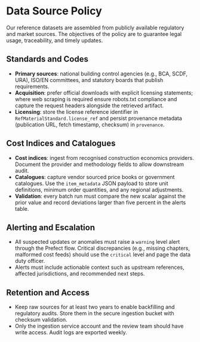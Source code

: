 # Data Source Policy

Our reference datasets are assembled from publicly available regulatory and
market sources.  The objectives of the policy are to guarantee legal usage,
traceability, and timely updates.

## Standards and Codes

* **Primary sources**: national building control agencies (e.g., BCA, SCDF,
  URA), ISO/EN committees, and statutory boards that publish requirements.
* **Acquisition**: prefer official downloads with explicit licensing
  statements; where web scraping is required ensure robots.txt compliance and
  capture the request headers alongside the retrieved artifact.
* **Licensing**: store the license reference identifier in
  `RefMaterialStandard.license_ref` and persist provenance metadata (publication
  URL, fetch timestamp, checksum) in `provenance`.

## Cost Indices and Catalogues

* **Cost indices**: ingest from recognised construction economics providers.
  Document the provider and methodology fields to allow downstream audit.
* **Catalogues**: capture vendor sourced price books or government catalogues.
  Use the `item_metadata` JSON payload to store unit definitions, minimum order
  quantities, and any regional adjustments.
* **Validation**: every batch run must compare the new scalar against the prior
  value and record deviations larger than five percent in the alerts table.

## Alerting and Escalation

* All suspected updates or anomalies must raise a `warning` level alert through
  the Prefect flow.  Critical discrepancies (e.g., missing chapters, malformed
  cost feeds) should use the `critical` level and page the data duty officer.
* Alerts must include actionable context such as upstream references, affected
  jurisdictions, and recommended next steps.

## Retention and Access

* Keep raw sources for at least two years to enable backfilling and regulatory
  audits.  Store them in the secure ingestion bucket with checksum validation.
* Only the ingestion service account and the review team should have write
  access.  Audit logs are exported weekly.
